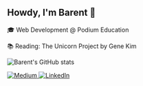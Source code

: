 <h2>Howdy, I'm Barent 👋</h2>
<p>
🎓  Web Development @ Podium Education
</p>
<p>
 📚 Reading: The Unicorn Project by Gene Kim
</p>

![Barent's GitHub stats](https://github-readme-stats.vercel.app/api?username=blangwell&show_icons=true&theme=dracula)

<!-- <h3>Me Elsewhere</h3> -->
<a href="https://blangwell.medium.com/" target="_blank">
 <img alt="Medium" src="https://img.shields.io/badge/Medium-12100E?style=for-the-badge&logo=medium&logoColor=white"/>
</a>
<a href="http://linkedin.com/in/blangwell" target="_blank">
 <img alt="LinkedIn" src="https://img.shields.io/badge/linkedin-%230077B5.svg?style=for-the-badge&logo=linkedin&logoColor=white" /> 
</a>
<!-- <img src="https://visitor-badge.glitch.me/badge?page_id=blangwell.blangwell" alt="visitor badge"/> -->
